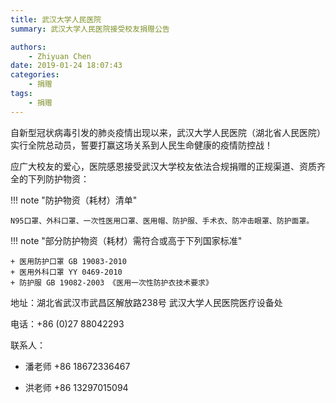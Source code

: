 ```yaml
---
title: 武汉大学人民医院
summary: 武汉大学人民医院接受校友捐赠公告

authors:
    - Zhiyuan Chen
date: 2019-01-24 18:07:43
categories: 
    - 捐赠
tags:
    - 捐赠
---
```


自新型冠状病毒引发的肺炎疫情出现以来，武汉大学人民医院（湖北省人民医院）实行全院总动员，誓要打赢这场关系到人民生命健康的疫情防控战！

应广大校友的爱心，医院感恩接受武汉大学校友依法合规捐赠的正规渠道、资质齐全的下列防护物资：

!!! note "防护物资（耗材）清单"

    N95口罩、外科口罩、一次性医用口罩、医用帽、防护服、手术衣、防冲击眼罩、防护面罩。

!!! note "部分防护物资（耗材）需符合或高于下列国家标准"

    + 医用防护口罩 GB 19083-2010
    + 医用外科口罩 YY 0469-2010
    + 防护服 GB 19082-2003 《医用一次性防护衣技术要求》

地址：湖北省武汉市武昌区解放路238号 武汉大学人民医院医疗设备处

电话：+86 (0)27 88042293

联系人：

+ 潘老师 +86 18672336467

+ 洪老师 +86 13297015094
